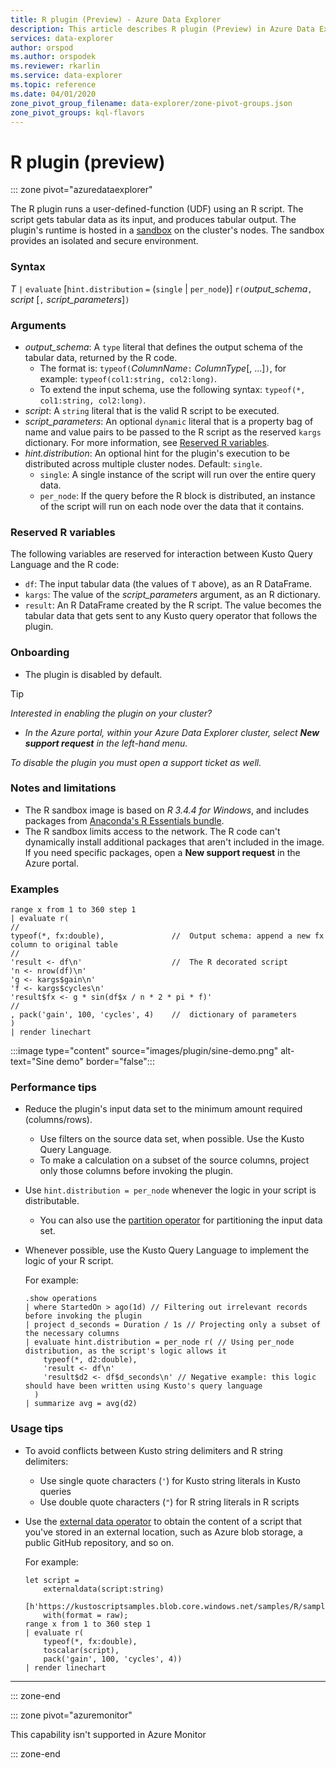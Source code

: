 ```yaml
---
title: R plugin (Preview) - Azure Data Explorer
description: This article describes R plugin (Preview) in Azure Data Explorer.
services: data-explorer
author: orspod
ms.author: orspodek
ms.reviewer: rkarlin
ms.service: data-explorer
ms.topic: reference
ms.date: 04/01/2020
zone_pivot_group_filename: data-explorer/zone-pivot-groups.json
zone_pivot_groups: kql-flavors
---
```

# R plugin (preview)

::: zone pivot="azuredataexplorer"

The R plugin runs a user-defined-function (UDF) using an R script. 
The script gets tabular data as its input, and produces tabular output.
The plugin's runtime is hosted in a [sandbox](../concepts/sandboxes.md) on the cluster's nodes. The sandbox provides an isolated and secure environment.

### Syntax

*T* `|` `evaluate` [`hint.distribution` `=` (`single` | `per_node`)] `r(`*output_schema*`,` *script* [`,` *script_parameters*]`)`


### Arguments

* *output_schema*: A `type` literal that defines the output schema of the tabular data, returned by the R code.
    * The format is: `typeof(`*ColumnName*`:` *ColumnType*[, ...]`)`, for example: `typeof(col1:string, col2:long)`.
    * To extend the input schema, use the following syntax: `typeof(*, col1:string, col2:long)`.
* *script*: A `string` literal that is the valid R script to be executed.
* *script_parameters*: An optional `dynamic` literal that is a property bag of name and value pairs to be passed to the R script as the reserved `kargs` dictionary. For more information, see [Reserved R variables](#reserved-r-variables).
* *hint.distribution*: An optional hint for the plugin's execution to be distributed across multiple cluster nodes.
   Default: `single`.
    * `single`: A single instance of the script will run over the entire query data.
    * `per_node`: If the query before the R block is distributed, an instance of the script will run on each node over the data that it contains.

### Reserved R variables

The following variables are reserved for interaction between Kusto Query Language and the R code:

* `df`: The input tabular data (the values of `T` above), as an R DataFrame.
* `kargs`: The value of the *script_parameters* argument, as an R dictionary.
* `result`: An R DataFrame created by the R script. The value becomes the tabular data that gets sent to any Kusto query operator that follows the plugin.

### Onboarding

* The plugin is disabled by default.

> [!TIP]
>    *Interested in enabling the plugin on your cluster?*
>    * *In the Azure portal, within your Azure Data Explorer cluster, select **New support request** in the left-hand menu.*
>
>  *To disable the plugin you must open a support ticket as well.*

### Notes and limitations

* The R sandbox image is based on *R 3.4.4 for Windows*, and includes packages from [Anaconda's R Essentials bundle](https://docs.anaconda.com/anaconda/packages/r-language-pkg-docs/).
* The R sandbox limits access to the network. The R code can't dynamically install additional packages that aren't included in the image. If you need specific packages, open a **New support request** in the Azure portal.

### Examples

```kusto
range x from 1 to 360 step 1
| evaluate r(
//
typeof(*, fx:double),               //  Output schema: append a new fx column to original table 
//
'result <- df\n'                    //  The R decorated script
'n <- nrow(df)\n'
'g <- kargs$gain\n'
'f <- kargs$cycles\n'
'result$fx <- g * sin(df$x / n * 2 * pi * f)'
//
, pack('gain', 100, 'cycles', 4)    //  dictionary of parameters
)
| render linechart 
```

:::image type="content" source="images/plugin/sine-demo.png" alt-text="Sine demo" border="false":::

### Performance tips

* Reduce the plugin's input data set to the minimum amount required (columns/rows).
    * Use filters on the source data set, when possible. Use the Kusto Query Language.
    * To make a calculation on a subset of the source columns, project only those columns before invoking the plugin.
* Use `hint.distribution = per_node` whenever the logic in your script is distributable.
    * You can also use the [partition operator](partitionoperator.md) for partitioning the input data set.
* Whenever possible, use the Kusto Query Language to implement the logic of your R script.

    For example:

    ```kusto    
    .show operations
    | where StartedOn > ago(1d) // Filtering out irrelevant records before invoking the plugin
    | project d_seconds = Duration / 1s // Projecting only a subset of the necessary columns
    | evaluate hint.distribution = per_node r( // Using per_node distribution, as the script's logic allows it
        typeof(*, d2:double),
        'result <- df\n'
        'result$d2 <- df$d_seconds\n' // Negative example: this logic should have been written using Kusto's query language
      )
    | summarize avg = avg(d2)
    ```

### Usage tips

* To avoid conflicts between Kusto string delimiters and R string delimiters:  
    * Use single quote characters (`'`) for Kusto string literals in Kusto queries
    * Use double quote characters (`"`) for R string literals in R scripts
* Use the [external data operator](externaldata-operator.md) to obtain the content of
  a script that you've stored in an external location, such as Azure blob storage, a public GitHub repository, and so on.
  
  For example:

    ```kusto
    let script = 
        externaldata(script:string)
        [h'https://kustoscriptsamples.blob.core.windows.net/samples/R/sample_script.r']
        with(format = raw);
    range x from 1 to 360 step 1
    | evaluate r(
        typeof(*, fx:double),
        toscalar(script), 
        pack('gain', 100, 'cycles', 4))
    | render linechart 
    ```

---

::: zone-end

::: zone pivot="azuremonitor"

This capability isn't supported in Azure Monitor

::: zone-end

